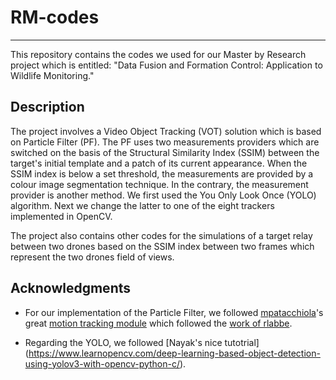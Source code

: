 # RM-codes
----------
This repository contains the codes we used for our Master by Research project which is entitled: "Data Fusion and Formation Control: Application to Wildlife Monitoring."

Description
-----------
The project involves a Video Object Tracking (VOT) solution which is based on Particle Filter (PF). The PF uses two measurements providers which are switched on the basis of the Structural Similarity Index (SSIM) between the target's initial template and a patch of its current appearance. When the SSIM index is below a set threshold, the measurements are provided by a colour image segmentation technique. In the contrary, the measurement provider is another method. We first used the You Only Look Once (YOLO) algorithm. Next we change the latter to one of the eight trackers implemented in OpenCV. 

The project also contains other codes for the simulations of a target relay between two drones based on the SSIM index between two frames which represent the two drones field of views.

Acknowledgments 
----------------
- For our implementation of the Particle Filter, we followed [mpatacchiola](https://github.com/mpatacchiola)'s great [motion tracking module](https://github.com/mpatacchiola/deepgaze/blob/master/deepgaze/motion_tracking.py) which followed the [work of rlabbe](https://github.com/rlabbe/Kalman-and-Bayesian-Filters-in-Python).

- Regarding the YOLO, we followed [Nayak's nice tutotrial] (https://www.learnopencv.com/deep-learning-based-object-detection-using-yolov3-with-opencv-python-c/).
